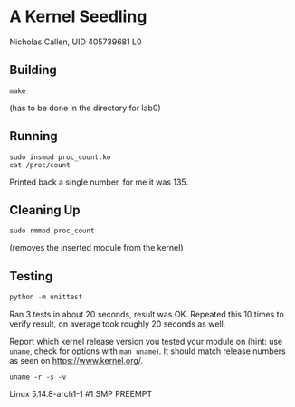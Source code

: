 # A Kernel Seedling
Nicholas Callen, UID 405739681 L0

## Building
```shell
make
```
 (has to be done in the directory for lab0)

## Running
```shell
sudo insmod proc_count.ko
cat /proc/count
```
Printed back a single number, for me it was 135.

## Cleaning Up
```shell
sudo rmmod proc_count 
```
(removes the inserted module from the kernel)

## Testing
```python
python -m unittest
```
Ran 3 tests in about 20 seconds, result was OK.
Repeated this 10 times to verify result, on average took roughly 20 seconds as well.

Report which kernel release version you tested your module on
(hint: use `uname`, check for options with `man uname`).
It should match release numbers as seen on https://www.kernel.org/.

```shell
uname -r -s -v
```
Linux 5.14.8-arch1-1 #1 SMP PREEMPT
